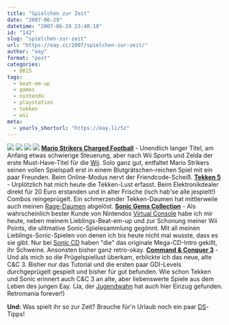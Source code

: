 ```yaml
---
title: "Spielchen zur Zeit"
date: "2007-06-29"
datetime: "2007-06-29 23:40:18"
id: "142"
slug: "spielchen-zur-zeit"
url: "https://eay.cc/2007/spielchen-zur-zeit/"
author: "eay"
format: "post"
categories:
  - 0815
tags:
  - beat-em-up
  - games
  - nintendo
  - playstation
  - tekken
  - wii
meta:
  - yourls_shorturl: "https://eay.li/5z"
---
```


[![](/uploads/2007/mariostrikers.jpg)](http://www.amazon.de/exec/obidos/ASIN/B000P2XJ9W/eayznet-21) [![](/uploads/2007/tekken5.jpg)](http://www.amazon.de/exec/obidos/ASIN/B000E1ZSPW/eayznet-21) [![](/uploads/2007/sonicgems.jpg)](http://www.amazon.de/exec/obidos/ASIN/B000MRNUD0/eayznet-21) [![](/uploads/2007/cac3.jpg)](http://www.amazon.de/exec/obidos/ASIN/B000FII89M/eayznet-21) [**Mario Strikers Charged Football**](http://www.amazon.de/exec/obidos/ASIN/B000P2XJ9W/eayznet-21) - Unendlich langer Titel, am Anfang etwas schwierige Steuerung, aber nach Wii Sports und Zelda der erste Must-Have-Titel für die [Wii](http://eay.cc/blog/2006/12/nintendo_wii_ro.shtml). Solo ganz gut, entfaltet Mario Strikers seinen vollen Spielspaß erst in einem Blutgrätschen-reichen Spiel mit ein paar Freunden. Beim Online-Modus nervt der Friendcode-Scheiß. [**Tekken 5**](http://www.amazon.de/exec/obidos/ASIN/B000E1ZSPW/eayznet-21) - Urplötzlich hat mich heute die Tekken-Lust erfasst. Beim Elektronikdealer direkt für 20 Euro erstanden und in alter Frische (isch hab'se alle jespielt!) Combos reingeprügelt. Ein schmerzender Tekken-Daumen hat mittlerweile auch meinen [Rage-Daumen](//eay.cc/2007/fingers-of-rage/) abgelöst. [**Sonic Gems Collection**](http://www.amazon.de/exec/obidos/ASIN/B000MRNUD0/eayznet-21) - Als wahrscheinlich bester Kunde von Nintendos [Virtual Console](http://eay.cc/blog/2007/01/ein_echter_mega.shtml) habe ich mir heute, neben meinem Lieblings-Beat-em-up und zur Schonung meiner Wii Points, die ulitmative Sonic-Spielesammlung gegönnt. Mit all meinen Lieblings-Sonic-Spielen von denen ich bis heute nicht mal wusste, dass es sie gibt. Nur bei [Sonic CD](http://en.wikipedia.org/wiki/Sonic_the_Hedgehog_CD) haben "die" das originale Mega-CD-Intro gekillt, ihr Schweine. Ansonsten bisher ganz retro-okay. [**Command & Conquer 3**](http://www.amazon.de/exec/obidos/ASIN/B000FII89M/eayznet-21) - Und als mich so die Prügelspiellust überkam, erblickte ich das neue, alte C&C 3. Bisher nur das Tutorial und die ersten paar GDI-Levels durchgeprügelt gespielt und bisher für gut befunden. Wie schon Tekken und Sonic erinnert auch C&C 3 an alte, aber liebenswerte Spiele aus dem Leben des jungen Eay. (Ja, der [Jugendwahn](http://heifisch.blog.de/2005/09/10/angie_ist_geliftet~172940) hat auch hier Einzug gefunden. Retromania forever!)

**Und:** Was spielt ihr so zur Zeit? Brauche für'n Urlaub noch ein paar [DS](http://eay.cc/blog/2006/06/nintendo_ds_lit_1.shtml)\-Tipps!
